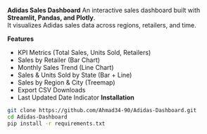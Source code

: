 **Adidas Sales Dashboard**
An interactive sales dashboard built with **Streamlit, Pandas, and Plotly**.  
It visualizes Adidas sales data across regions, retailers, and time.

**Features**
- KPI Metrics (Total Sales, Units Sold, Retailers)
- Sales by Retailer (Bar Chart)
- Monthly Sales Trend (Line Chart)
- Sales & Units Sold by State (Bar + Line)
- Sales by Region & City (Treemap)
- Export CSV Downloads
- Last Updated Date Indicator
**Installation**
```bash
git clone https://github.com/Ahmad34-90/Adidas-Dashboard.git
cd Adidas-Dashboard
pip install -r requirements.txt
